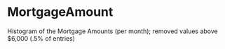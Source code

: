 # MortgageAmount
Histogram of the Mortgage Amounts (per month); removed values above $6,000 (.5% of entries)
